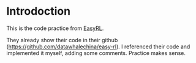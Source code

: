 # Introdoction

This is the code practice from [EasyRL](https://datawhalechina.github.io/easy-rl/#/). 

They already show their code in their github (https://github.com/datawhalechina/easy-rl). I referenced their code and implemented it myself, adding some comments. Practice makes sense. 
